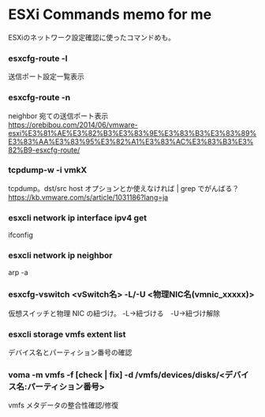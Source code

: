 # ESXi Commands memo for me
ESXiのネットワーク設定確認に使ったコマンドめも。

### esxcfg-route -l
送信ポート設定一覧表示

### esxcfg-route -n
neighbor 宛ての送信ポート表示  
https://orebibou.com/2014/06/vmware-esxi%E3%81%AE%E3%82%B3%E3%83%9E%E3%83%B3%E3%83%89%E3%83%AA%E3%83%95%E3%82%A1%E3%83%AC%E3%83%B3%E3%82%B9-esxcfg-route/

### tcpdump-w -i vmkX
tcpdump。dst/src host オプションとか使えなければ | grep でがんばる？  
https://kb.vmware.com/s/article/1031186?lang=ja

### esxcli network ip interface ipv4 get
ifconfig

### esxcli network ip neighbor
arp -a

### esxcfg-vswitch <vSwitch名> -L/-U <物理NIC名(vmnic_xxxxx)>
仮想スイッチと物理 NIC の紐づけ。 -L→紐づける　-U→紐づけ解除

### esxcli storage vmfs extent list
デバイス名とパーティション番号の確認

### voma -m vmfs -f \[check | fix\] -d /vmfs/devices/disks/<デバイス名:パーティション番号>
vmfs メタデータの整合性確認/修復
